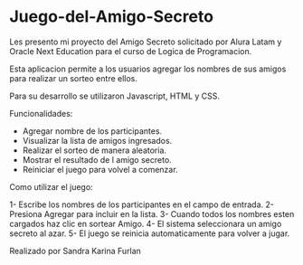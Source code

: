 # Juego-del-Amigo-Secreto

Les presento mi proyecto del Amigo Secreto solicitado por Alura Latam y Oracle Next Education para el curso de  Logica de Programacion.

Esta aplicacion permite a los usuarios agregar los nombres de sus amigos para realizar un sorteo entre ellos.

Para su desarrollo se utilizaron Javascript, HTML y CSS.

Funcionalidades:

* Agregar nombre de los participantes.
* Visualizar la lista de amigos ingresados.
* Realizar el sorteo de manera aleatoria.
* Mostrar el resultado de l amigo secreto.
* Reiniciar el juego para volvel a comenzar.

Como utilizar el juego:

1- Escribe los nombres de los participantes en el campo de entrada.
2- Presiona Agregar para incluir en la lista.
3- Cuando todos los nombres esten cargados haz clic en sortear Amigo.
4- El sistema seleccionara un amigo secreto al azar.
5- El juego se reinicia automaticamente para volver a jugar.

Realizado por Sandra Karina Furlan
